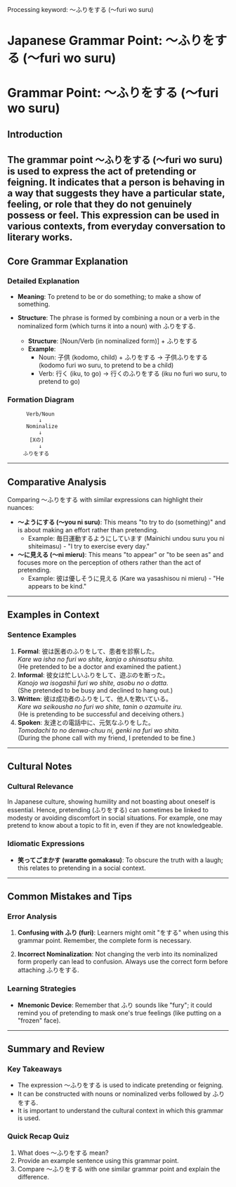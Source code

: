 Processing keyword: ～ふりをする (〜furi wo suru)
# Japanese Grammar Point: ～ふりをする (〜furi wo suru)
# Grammar Point: ～ふりをする (〜furi wo suru)
## Introduction
The grammar point ～ふりをする (〜furi wo suru) is used to express the act of pretending or feigning. It indicates that a person is behaving in a way that suggests they have a particular state, feeling, or role that they do not genuinely possess or feel. This expression can be used in various contexts, from everyday conversation to literary works.
---
## Core Grammar Explanation
### Detailed Explanation
- **Meaning**: To pretend to be or do something; to make a show of something.
  
- **Structure**: The phrase is formed by combining a noun or a verb in the nominalized form (which turns it into a noun) with ふりをする. 
  - **Structure**: [Noun/Verb (in nominalized form)] + ふりをする
  - **Example**: 
    - Noun: 子供 (kodomo, child) + ふりをする → 子供ふりをする (kodomo furi wo suru, to pretend to be a child)
    - Verb: 行く (iku, to go) → 行くのふりをする (iku no furi wo suru, to pretend to go)
### Formation Diagram
```plaintext
      Verb/Noun 
          ↓
      Nominalize 
          ↓
       [Xの]
          ↓
     ふりをする
```
---
## Comparative Analysis
Comparing ～ふりをする with similar expressions can highlight their nuances:
- **～ようにする (〜you ni suru)**: This means "to try to do (something)" and is about making an effort rather than pretending.
  - Example: 毎日運動するようにしています (Mainichi undou suru you ni shiteimasu) - "I try to exercise every day."
- **～に見える (〜ni mieru)**: This means "to appear" or "to be seen as" and focuses more on the perception of others rather than the act of pretending.
  - Example: 彼は優しそうに見える (Kare wa yasashisou ni mieru) - "He appears to be kind."
---
## Examples in Context
### Sentence Examples
1. **Formal**: 彼は医者のふりをして、患者を診察した。  
   *Kare wa isha no furi wo shite, kanja o shinsatsu shita.*  
   (He pretended to be a doctor and examined the patient.)
2. **Informal**: 彼女は忙しいふりをして、遊ぶのを断った。  
   *Kanojo wa isogashii furi wo shite, asobu no o datta.*  
   (She pretended to be busy and declined to hang out.)
3. **Written**: 彼は成功者のふりをして、他人を欺いている。  
   *Kare wa seikousha no furi wo shite, tanin o azamuite iru.*  
   (He is pretending to be successful and deceiving others.)
4. **Spoken**: 友達との電話中に、元気なふりをした。  
   *Tomodachi to no denwa-chuu ni, genki na furi wo shita.*  
   (During the phone call with my friend, I pretended to be fine.)
---
## Cultural Notes
### Cultural Relevance
In Japanese culture, showing humility and not boasting about oneself is essential. Hence, pretending (ふりをする) can sometimes be linked to modesty or avoiding discomfort in social situations. For example, one may pretend to know about a topic to fit in, even if they are not knowledgeable.
### Idiomatic Expressions
- **笑ってごまかす (waratte gomakasu)**: To obscure the truth with a laugh; this relates to pretending in a social context.
  
---
## Common Mistakes and Tips
### Error Analysis
1. **Confusing with ふり (furi)**: Learners might omit "をする" when using this grammar point. Remember, the complete form is necessary.
   
2. **Incorrect Nominalization**: Not changing the verb into its nominalized form properly can lead to confusion. Always use the correct form before attaching ふりをする.
### Learning Strategies
- **Mnemonic Device**: Remember that ふり sounds like "fury"; it could remind you of pretending to mask one's true feelings (like putting on a "frozen" face).
---
## Summary and Review
### Key Takeaways
- The expression ～ふりをする is used to indicate pretending or feigning.
- It can be constructed with nouns or nominalized verbs followed by ふりをする.
- It is important to understand the cultural context in which this grammar is used.
### Quick Recap Quiz
1. What does ～ふりをする mean?
2. Provide an example sentence using this grammar point.
3. Compare ～ふりをする with one similar grammar point and explain the difference.
